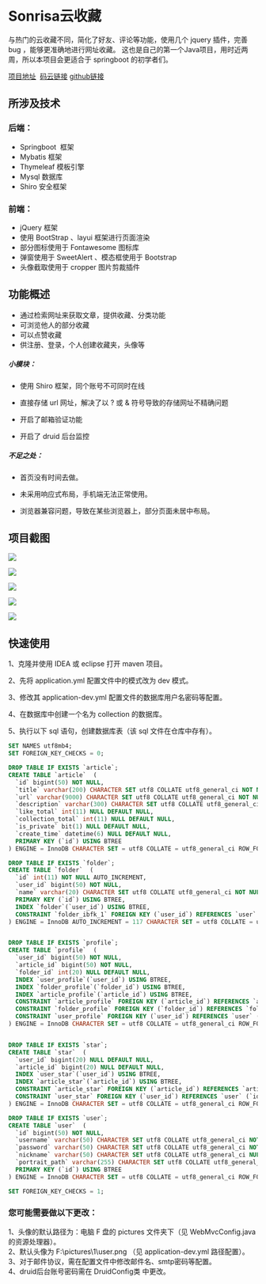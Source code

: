 

# Sonrisa云收藏

与热门的云收藏不同，简化了好友、评论等功能，使用几个 jquery 插件，完善 bug ，能够更准确地进行网址收藏。 这也是自己的第一个Java项目，用时近两周，所以本项目会更适合于 springboot 的初学者们。



<a href="http://121.36.29.161/">项目地址</a> &nbsp;<a href="https://gitee.com/z920848348/collection">码云链接</a>&nbsp;<a href="https://github.com/920848348/collection/">github链接</a>

##  所涉及技术

### 后端：

- Springboot ​ 框架
- Mybatis  框架
- Thymeleaf  模板引擎
- Mysql  数据库
- Shiro  安全框架



### 前端：

- jQuery 框架
- 使用 BootStrap 、layui 框架进行页面渲染
- 部分图标使用于 Fontawesome 图标库
- 弹窗使用于 SweetAlert 、模态框使用于 Bootstrap
- 头像截取使用于 cropper 图片剪裁插件



## 功能概述

- 通过检索网址来获取文章，提供收藏、分类功能
- 可浏览他人的部分收藏
- 可以点赞收藏
- 供注册、登录，个人创建收藏夹，头像等

##### 小模块：

- 使用 Shiro 框架，同个账号不可同时在线

- 直接存储 url 网址，解决了以 ? 或 & 符号导致的存储网址不精确问题

- 开启了邮箱验证功能

- 开启了 druid 后台监控

  

##### 不足之处：

- 首页没有时间去做。

- 未采用响应式布局，手机端无法正常使用。

- 浏览器兼容问题，导致在某些浏览器上，部分页面未居中布局。

  

## 项目截图

![](http://sonrisa.cn/img/sonrisa云收藏/1.png)

![](http://sonrisa.cn/img/sonrisa云收藏/2.png)



![](http://sonrisa.cn/img/sonrisa云收藏/3.png)



![](http://sonrisa.cn/img/sonrisa云收藏/4.png)

![](http://sonrisa.cn/img/sonrisa云收藏/5.png)



## 快速使用

1、克隆并使用 IDEA 或 eclipse 打开 maven 项目。

2、先将 application.yml 配置文件中的模式改为 dev 模式。

3、修改其 application-dev.yml 配置文件的数据库用户名密码等配置。

4、在数据库中创建一个名为 collection 的数据库。

5、执行以下 sql 语句，创建数据库表（该 sql 文件在仓库中存有）。

```sql
SET NAMES utf8mb4;
SET FOREIGN_KEY_CHECKS = 0;

DROP TABLE IF EXISTS `article`;
CREATE TABLE `article`  (
  `id` bigint(50) NOT NULL,
  `title` varchar(200) CHARACTER SET utf8 COLLATE utf8_general_ci NOT NULL,
  `url` varchar(9000) CHARACTER SET utf8 COLLATE utf8_general_ci NOT NULL,
  `description` varchar(300) CHARACTER SET utf8 COLLATE utf8_general_ci NULL DEFAULT NULL,
  `like_total` int(11) NULL DEFAULT NULL,
  `collection_total` int(11) NULL DEFAULT NULL,
  `is_private` bit(1) NULL DEFAULT NULL,
  `create_time` datetime(6) NULL DEFAULT NULL,
  PRIMARY KEY (`id`) USING BTREE
) ENGINE = InnoDB CHARACTER SET = utf8 COLLATE = utf8_general_ci ROW_FORMAT = Dynamic;

DROP TABLE IF EXISTS `folder`;
CREATE TABLE `folder`  (
  `id` int(11) NOT NULL AUTO_INCREMENT,
  `user_id` bigint(50) NOT NULL,
  `name` varchar(20) CHARACTER SET utf8 COLLATE utf8_general_ci NOT NULL,
  PRIMARY KEY (`id`) USING BTREE,
  INDEX `folder`(`user_id`) USING BTREE,
  CONSTRAINT `folder_ibfk_1` FOREIGN KEY (`user_id`) REFERENCES `user` (`id`) ON DELETE RESTRICT ON UPDATE RESTRICT
) ENGINE = InnoDB AUTO_INCREMENT = 117 CHARACTER SET = utf8 COLLATE = utf8_general_ci ROW_FORMAT = Dynamic;


DROP TABLE IF EXISTS `profile`;
CREATE TABLE `profile`  (
  `user_id` bigint(50) NOT NULL,
  `article_id` bigint(50) NOT NULL,
  `folder_id` int(20) NULL DEFAULT NULL,
  INDEX `user_profile`(`user_id`) USING BTREE,
  INDEX `folder_profile`(`folder_id`) USING BTREE,
  INDEX `article_profile`(`article_id`) USING BTREE,
  CONSTRAINT `article_profile` FOREIGN KEY (`article_id`) REFERENCES `article` (`id`) ON DELETE RESTRICT ON UPDATE RESTRICT,
  CONSTRAINT `folder_profile` FOREIGN KEY (`folder_id`) REFERENCES `folder` (`id`) ON DELETE RESTRICT ON UPDATE RESTRICT,
  CONSTRAINT `user_profile` FOREIGN KEY (`user_id`) REFERENCES `user` (`id`) ON DELETE RESTRICT ON UPDATE RESTRICT
) ENGINE = InnoDB CHARACTER SET = utf8 COLLATE = utf8_general_ci ROW_FORMAT = Dynamic;


DROP TABLE IF EXISTS `star`;
CREATE TABLE `star`  (
  `user_id` bigint(20) NULL DEFAULT NULL,
  `article_id` bigint(20) NULL DEFAULT NULL,
  INDEX `user_star`(`user_id`) USING BTREE,
  INDEX `article_star`(`article_id`) USING BTREE,
  CONSTRAINT `article_star` FOREIGN KEY (`article_id`) REFERENCES `article` (`id`) ON DELETE RESTRICT ON UPDATE RESTRICT,
  CONSTRAINT `user_star` FOREIGN KEY (`user_id`) REFERENCES `user` (`id`) ON DELETE RESTRICT ON UPDATE RESTRICT
) ENGINE = InnoDB CHARACTER SET = utf8 COLLATE = utf8_general_ci ROW_FORMAT = Dynamic;

DROP TABLE IF EXISTS `user`;
CREATE TABLE `user`  (
  `id` bigint(50) NOT NULL,
  `username` varchar(50) CHARACTER SET utf8 COLLATE utf8_general_ci NOT NULL,
  `password` varchar(50) CHARACTER SET utf8 COLLATE utf8_general_ci NOT NULL,
  `nickname` varchar(50) CHARACTER SET utf8 COLLATE utf8_general_ci NULL DEFAULT NULL,
  `portrait_path` varchar(255) CHARACTER SET utf8 COLLATE utf8_general_ci NULL DEFAULT NULL,
  PRIMARY KEY (`id`) USING BTREE
) ENGINE = InnoDB CHARACTER SET = utf8 COLLATE = utf8_general_ci ROW_FORMAT = Dynamic;

SET FOREIGN_KEY_CHECKS = 1;

```


### 您可能需要做以下更改：

1、头像的默认路径为：电脑 F 盘的 pictures 文件夹下（见 WebMvcConfig.java的资源处理器）。<br>
2、默认头像为 F:\pictures\1\user.png （见 application-dev.yml 路径配置）。<br>
3、对于邮件协议，需在配置文件中修改邮件名、smtp密码等配置。<br>
4、druid后台账号密码需在 DruidConfig类 中更改。

